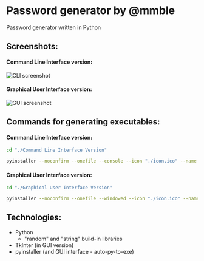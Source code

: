 # Password generator by @mmble
Password generator written in Python
## Screenshots:
#### Command Line Interface version:
![CLI screenshot](https://github.com/mmble/password_generator/blob/master/screenshotcli.jpg)
#### Graphical User Interface version:
![GUI screenshot](https://github.com/mmble/password_generator/blob/master/screenshotgui.jpg)
## Commands for generating executables:
#### Command Line Interface version:
```bash
cd "./Command Line Interface Version"
```
```bash
pyinstaller --noconfirm --onefile --console --icon "./icon.ico" --name "Password generator CLI" --ascii  "./main.py"
```
#### Graphical User Interface version:
```bash
cd "./Graphical User Interface Version"
```
```bash
pyinstaller --noconfirm --onefile --windowed --icon "./icon.ico" --name "Password generator GUI" --ascii --add-data "./icon.ico;."  "./main-pyinstaller_version.py"
```
## Technologies:
 - Python 
   - "random" and "string" build-in libraries
 - TkInter (in GUI version)
 - pyinstaller (and GUI interface - auto-py-to-exe)
